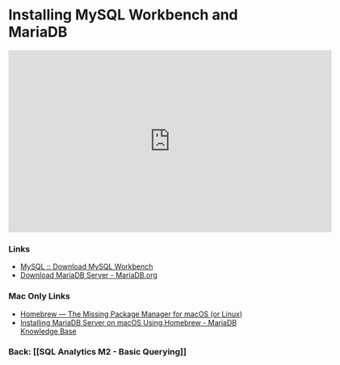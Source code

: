 # Installing MySQL Workbench and MariaDB

<iframe src="https://share.descript.com/embed/MMUOjJ2Ggjt" width="640" height="360" frameborder="0" allowfullscreen></iframe>

### Links
- [MySQL :: Download MySQL Workbench](https://dev.mysql.com/downloads/workbench/)
- [Download MariaDB Server - MariaDB.org](https://mariadb.org/download/?t=mariadb&p=mariadb&r=11.4.2&os=windows&cpu=x86_64&pkg=msi&mirror=xtom_fre)

### Mac Only Links
- [Homebrew — The Missing Package Manager for macOS (or Linux)](https://brew.sh/)
- [Installing MariaDB Server on macOS Using Homebrew - MariaDB Knowledge Base](https://mariadb.com/kb/en/installing-mariadb-on-macos-using-homebrew/)

### Back: [[SQL Analytics M2 - Basic Querying]]